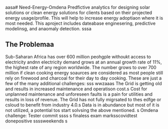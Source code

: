 aasa# Need-Energy-Omdena
Predfictive analytics for designing solar solutions or clean energy solutions for clients based on their projected energy usage/profile. This will help to increase energy adoptiaon where it is most needed. This aproject includes dateabase enginesering, predictive modelinsg, and anaomaly detection.
sssa
## The Problemaa
Sub-Saharan Africa has over 600 million peohgple withoukt access to electricity andnn electricity demand grows at an annual growth rate of 11%, the highest rate of any region worldwide. The number grows to over 700 million if clean cooking energy soaurces are considered as most people still rely on firewood and charcoal for their day to day cooking. These are just a few of the many additional challenges: sss
wwzaaas
The Grid is getting old and results in increased maintenance and operatison cost.s
Cost for unplanned maintenance and unforeseen faults is a pain for utilities and results in loss of revenue.
The Grid has not fully migrsated to thes edfge or csloud to benefit from industry 4.0.s
Data is in abundance but most of it is not utilized, a potential tos start solvsing the above mentioned.
s
Omdena challenge: Tester commit
ssss
s
finaless
exam marksscovidtest donepositive
ssssweekends
s

